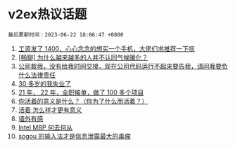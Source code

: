 # v2ex热议话题

`最后更新时间：2023-06-22 18:06:47 +0800`

1. [工资发了 1400，心心念念的想买一个手机，大佬们求推荐一下呗](https://www.v2ex.com/t/950732)
1. [[畅聊] 为什么越来越多的人并不认同气候暖化？](https://www.v2ex.com/t/950846)
1. [公司裁我，没有给我时间交接，现在公司代码运行不起来要告我，请问我要负什么法律责任](https://www.v2ex.com/t/950804)
1. [30 多岁的我失业了](https://www.v2ex.com/t/950773)
1. [21 年， 22 年，全职接单，做了 100 多个项目](https://www.v2ex.com/t/950796)
1. [你活着的意义是什么？（你为了什么而活着？）](https://www.v2ex.com/t/950782)
1. [活着 怎么样才更有意义](https://www.v2ex.com/t/950815)
1. [墙外有感](https://www.v2ex.com/t/950880)
1. [Intel MBP 何去何从](https://www.v2ex.com/t/950784)
1. [sogou 的输入法才是信息泄露最大的毒瘤](https://www.v2ex.com/t/950829)

